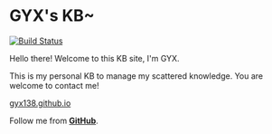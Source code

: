 # GYX's KB~

[![Build Status](https://api.travis-ci.org/gyx138/gyx138.github.io.png?branch=hexo)](https://travis-ci.org/gyx138/gyx138.github.io)

Hello there! Welcome to this KB site, I'm GYX.

This is my personal KB to manage my scattered knowledge. You are welcome to contact me!

[gyx138.github.io](https://gyx138.github.io)

Follow me from [**GitHub**](https://github.com/gyx138).